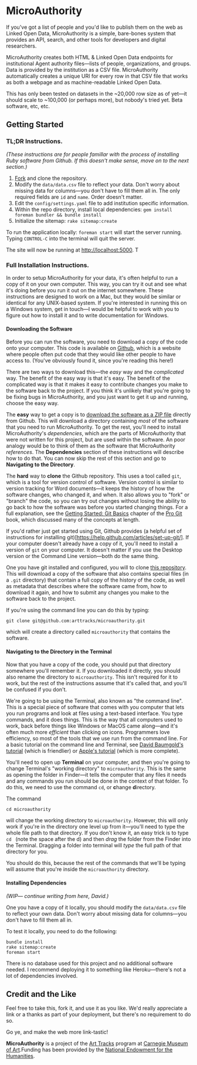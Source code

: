 # MicroAuthority

If you've got a list of people and you'd like to publish them on the web as Linked Open Data, MicroAuthority is a simple, bare-bones system that provides an API, search, and other tools for developers and digital researchers.

MicroAuthority creates both HTML & Linked Open Data endpoints for institutional Agent authority files—lists of people, organizations, and groups. Data is provided by the institution as a CSV file. MicroAuthority automatically creates a unique URI for every row in that CSV file that works as both a webpage and as machine-readable Linked Open Data.

This has only been tested on datasets in the ~20,000 row size as of yet—it should scale to ~100,000 (or perhaps more), but nobody's tried yet.  Beta software, etc, etc.

## Getting Started

### TL;DR Instructions.

*(These instructions are for people famillar with the process of installing Ruby software from Github.  If this doesn't make sense, move on to the next section.)* 

1. [Fork](https://github.com/arttracks/microauthority) and clone the repository. 
2. Modify the `data/data.csv` file to reflect your data.  Don't worry about missing data for columns—you don't have to fill them all in.  The only required fields are `id` and `name`.  Order doesn't matter.  
3. Edit the `config/settings.yaml` file to add institution specific information.
4. Within the repo directory, install local dependencies: `gem install foreman bundler && bundle install`
5. Initialize the sitemap: `rake sitemap:create`

To run the application locally: `foreman start` will start the server running.  Typing `CONTROL-C` into the terminal will quit the server.

The site will now be running at <http://localhost:5000>. T

### Full Installation Instructions.

In order to setup MicroAuthority for your data, it's often helpful to run a copy of it on your own computer.  This way, you can try it out and see what it's doing before you run it out on the internet somewhere.   These instructions are designed to work on a Mac, but they would be similar or identical for any UNIX-based system.  If you're interested in running this on a Windows system, get in touch—I would be helpful to work with you to figure out how to install it and to write documentation for Windows.


#### Downloading the Software

Before you can run the software, you need to download a copy of the code onto your computer.  This code is available on [Github](https://github.com), which is a website where people often put code that they would like other people to have access to.  (You've obviously found it, since you're reading this here!) 

There are two ways to download this—the *easy* way and the *complicated* way.  The benefit of the easy way is that it's easy.  The benefit of the complicated way is that it makes it easy to contribute changes you make to the software back to the project.  If you think it's unlikely that you're going to be fixing bugs in MicroAuthority, and you just want to get it up and running, choose the easy way.

The **easy** way to get a copy is to [download the software as a ZIP file](https://github.com/arttracks/microauthority/archive/master.zip) directly from Github.  This will download a directory containing *most* of the software that you need to run MicroAuthority.  To get the rest, you'll need to install MicroAuthority's *dependencies*, which are the parts of MicroAuthority that were not written for this project, but are used within the software.  An poor analogy would be to think of them as the software that MicroAuthority *references*.  The **Dependencies** section of these instructions will describe how to do that.  You can now skip the rest of this section and go to **Navigating to the Directory**.

The **hard** way to **clone** the Github repository.  This uses a tool called `git`, which is a tool for version control of software.  Version control is similar to version tracking for Word documents—it keeps the history of how the software changes, who changed it, and when.  It also allows you to "fork" or "branch" the code, so you can try out changes without losing the ability to go back to how the software was before you started changing things. For a full explanation, see the [Getting Started: Git Basics](https://git-scm.com/book/en/v2/Getting-Started-Git-Basics) chapter of the [Pro Git](https://git-scm.com/book/en/v2) book, which discussed many of the concepts at length.

If you'd rather just get started using Git, Github provides (a helpful set of instructions for installing git)[https://help.github.com/articles/set-up-git/]. If your computer doesn't already have a copy of it, you'll need to install a version of `git` on your computer. It doesn't matter if you use the Desktop version or the Command Line version—both do the same thing.

One you have git installed and configured, you will to clone [this repository](https://github.com/arttracks/microauthority).  This will download a copy of the software that also contains special files (in a `.git` directory) that contain a full copy of the history of the code, as well as metadata that describes where the software came from, how to download it again, and how to submit any changes you make to the software back to the project. 

If you're using the command line you can do this by typing:

`git clone git@github.com:arttracks/microauthority.git`

which will create a directory called `microauthority` that contains the software.  

#### Navigating to the Directory in the Terminal

Now that you have a copy of the code, you should put that directory somewhere you'll remember it.  If you downloaded it directly, you should also rename the directory to `microauthority`.  This isn't required for it to work, but the rest of the instructions assume that it's called that, and you'll be confused if you don't.

We're going to be using the Terminal, also known as "the command line".  This is a special piece of software that comes with you computer that lets you run programs and look at files using a text-based interface.  You type commands, and it does things.  This is the way that all computers used to work, back before things like Windows or MacOS came along—and it's often much more *efficient* than clicking on icons.  Programmers love efficiency, so most of the tools that we use run from the command line. For a basic tutorial on the command line and Terminal, see [David Baumgold's tutorial](https://www.davidbaumgold.com/tutorials/command-line/) (which is friendlier) or [Apple's tutorial](https://developer.apple.com/library/content/documentation/OpenSource/Conceptual/ShellScripting/CommandLInePrimer/CommandLine.html) (which is more complete).

You'll need to open up **Terminal** on your computer, and then you're going to change Terminal's "working directory" to `microauthority`.  This is the same as opening the folder in Finder—it tells the computer that any files it needs and any commands you run should be done in the context of that folder. To do this, we need to use the command `cd`, or **c**hange **d**irectory.  

The command

```
cd microauthority
```

will change the working directory to `microauthority`.  However, this will only work if you're in the directory one level up from it—you'll need to type the whole file path to that directory.  If you don't know it, an easy trick is to type `cd ` (note the space after the d) and then *drag* the folder from the Finder into the Terminal.  Dragging a folder into terminal will *type* the full path of that directory for you.

You should do this, because the rest of the commands that we'll be typing will assume that you're inside the `microauthority` directory.

#### Installing Dependencies

*(WIP— continue writing from here, David.)*

One you have a copy of it locally, you should modify the `data/data.csv` file to reflect your own data.  Don't worry about missing data for columns—you don't have to fill them all in.  


To test it locally, you need to do the following:

```
bundle install
rake sitemap:create
foreman start
```

There is no database used for this project and no additional software needed.  I recommend deploying it to something like Heroku—there's not a lot of dependencies involved.



## Credit and the Like

Feel free to take this, fork it, and use it as you like.  We'd really appreciate a link or a thanks as part of your deployment, but there's no requirement to do so.

Go ye, and make the web more link-tastic!

**MicroAuthority** is a project of the <a href='http://www.museumprovenance.org'>Art Tracks</a> program at <a href='http://www.cmoa.org'>Carnegie Museum of Art</a>.Funding has been provided by the <a href='http://www.neh.gov/'>National Endowment for the Humanities</a>.